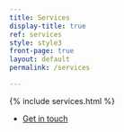 ```yaml
---
title: Services
display-title: true
ref: services
style: style3
front-page: true
layout: default
permalink: /services

---
```


{% include services.html %}

<ul class="actions">
  <li><a href="/contact" class="l6 button scrolly primary">Get in touch</a></li>
</ul>
